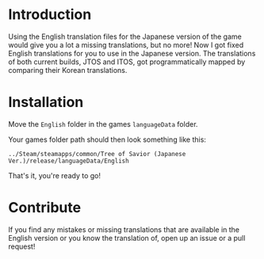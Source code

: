 # Introduction 
Using the English translation files for the Japanese version of the game would give you a lot a missing translations, but no more!
Now I got fixed English translations for you to use in the Japanese version. The translations of both current builds, JTOS and ITOS, got programmatically mapped by comparing their Korean translations.

# Installation
Move the `English` folder in the games `languageData` folder.

Your games folder path should then look something like this:
```
../Steam/steamapps/common/Tree of Savior (Japanese Ver.)/release/languageData/English
```
That's it, you're ready to go!

# Contribute
If you find any mistakes or missing translations that are available in the English version or you know the translation of, open up an issue or a pull request!